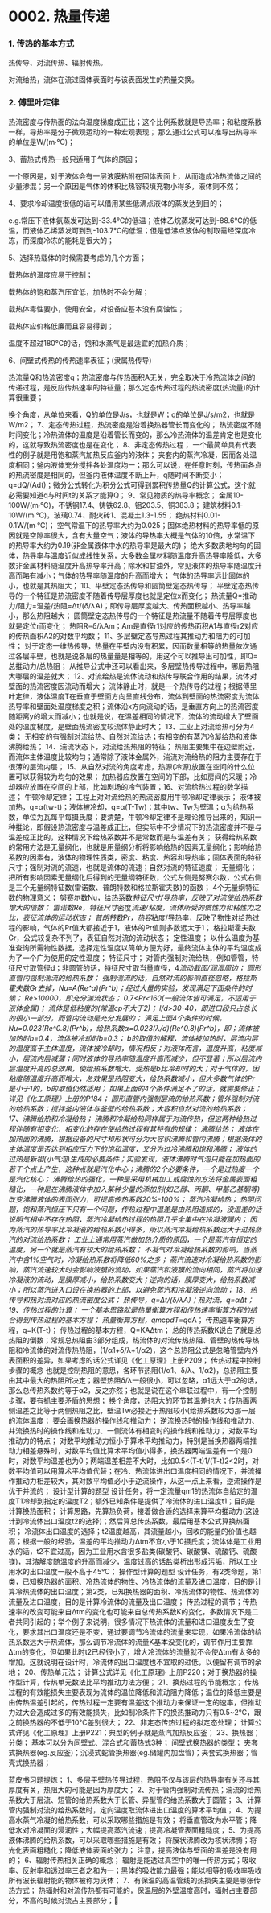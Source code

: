 # 0002. 热量传递

### 1. 传热的基本方式

热传导、对流传热、辐射传热。

对流给热，流体在流过固体表面时与该表面发生的热量交换。

### 2. 傅里叶定律

热流密度与传热面的法向温度梯度成正比；这个比例系数就是导热率；和粘度系数一样，导热率是分子微观运动的一种宏观表现；
那么通过公式可以推导出热导率的单位是W/(m∙℃)；

3、蓄热式传热一般只适用于气体的原因；

一个原因是，对于液体会有一层液膜粘附在固体表面上，从而造成冷热流体之间的少量渗混；另一个原因是气体的体积比热容较填充物小得多，液体则不然；

4、要求冷却温度很低的话可以借用某些低沸点液体的蒸发达到目的；

e.g.常压下液体氨蒸发可达到-33.4℃的低温；液体乙烷蒸发可达到-88.6℃的低温，而液体乙烯蒸发可到到-103.7℃的低温；但是低沸点液体的制取需经深度冷冻，而深度冷冻的能耗是很大的；

5、选择热载体的时候需要考虑的几个方面；

载热体的温度应易于控制；

载热体的饱和蒸汽压宜低，加热时不会分解；

载热体毒性要小，使用安全，对设备应基本没有腐蚀性；

载热体应价格低廉而且容易得到；

温度不超过180℃的话，饱和水蒸气是最适宜的加热介质；

6、间壁式传热的传热速率表征；(隶属热传导)

热流量Q和热流密度q；热流密度与传热面积A无关，完全取决于冷热流体之间的传递过程，是反应传热速率的特征量；那么定态传热过程的热流密度(热流量)的计算很重要；

换个角度，从单位来看，Q的单位是J/s，也就是W；q的单位是J/s/m2，也就是W/m2；
7、定态传热过程，热流密度是沿着换热器管长而变化的；
热流密度不随时间变化；冷热流体的温度是沿着管长而变的，那么冷热流体的温差肯定也是变化的，这就导致热流密度也是在变化；
8、非定态传热过程；
一个最简单具有代表性的例子就是用饱和蒸汽加热反应釜内的液体；
夹套内的蒸汽冷凝，因而各处温度相同；釜内液体充分搅拌各处温度均一；那么可以说，在任意时刻，传热面各点的热流密度是相同的，但釜内液体温度不断上升，q随时间不断变小；
q=dQ/(Adt)；微分公式转化为积分公式可得到累积传热量Q的计算公式，这个就必需要知道q与时间t的关系才能算Q；
9、常见物质的热导率概念；
金属10-100W/(m∙℃)，不锈钢17.4、铸铁62.8、铝203.5、铜383.8；
建筑材料0.1-10W/(m∙℃)，玻璃0.74、耐火砖1、混凝土1.3-1.55；
绝热材料0.01-0.1W/(m∙℃)；
空气常温下的热导率大约为0.025；固体绝热材料的热导率低的原因就是空隙率很大，含有大量空气；液体的导热率大概是气体的10倍，水常温下的热导率大约为0.19(非金属液体中水的热导率是最大的)；
绝大多数质地均匀的固体，热导率与温度近似成线性关系，大多数金属材料随温度升高热导率降低，大多数非金属材料随温度升高热导率升高；除水和甘油外，常见液体的热导率随温度升高而略有减小；气体的热导率随温度的升高而增大；
气体的热导率远比固体的小，也就是其热阻大；
10、平壁定态热传导和圆筒壁定态热传导；
平壁定态热传导的一个特征是热流密度不随着传导层厚度也就是定位x而变化；
热流量Q=推动力/阻力=温差/热阻=Δt/(δ/λA)；即传导层厚度越大、传热面积越小、热导率越小，那么热阻越大；
圆筒壁定态热传导的一个特征是热流量不随着传导层厚度也就是定位r而变化；
热阻R=δ/λAm；Am是直径r1对应的传热面积A1与直径r2对应的传热面积A2的对数平均数；
11、多层壁定态导热过程其推动力和阻力的可加性；
对于定态一维热传导，热量在平壁内没有积累，因而数量相等的热量依次通过各层平壁，也就是说各层的热量量是相等的，用这个可以推导出可加性，即Q=总推动力/总热阻；
从推导公式中还可以看出来，多层壁热传导过程中，哪层热阻大哪层的温差就大；
12、对流给热是流体流动和热传导联合作用的结果，流体对壁面的热流密度因流动而增大；
流体静止时，就是一个热传导的过程；根据傅里叶定律，液体温度T在垂直于壁面方向呈直线分布，流体到壁面的热流密度为流体热导率和壁面处温度梯度之积；流体沿x方向流动的话，是垂直方向上的热流密度随距离y的增大而减小；也就是说，在温差相同的情况下，流体的流动增大了壁面处的温度梯度，是壁面热流密度较流体静止时大；
13、工业上对流给热可分为4类；
无相变的有强制对流给热、自然对流给热；有相变的有蒸汽冷凝给热和液体沸腾给热；
14、湍流状态下，对流给热热阻的特征；
热阻主要集中在边壁附近，而流体主体温度比较均匀；通常除了液体金属外，湍流对流给热的阻力主要存在于很薄的层流内层；
15、从自然对流的角度考虑，热源(冷源)放置在空间的什么位置可以获得较为均匀的效果；
加热器应放置在空间的下部，比如房间的采暖；冷却器应放置在空间的上部，比如剧场的冷气装置；16、对流给热过程的数学描述；
牛顿冷却定律；
工程上对对流给热的热流密度用牛顿冷却定律表示；
液体被加热，q=α(tw-t)；液体被冷却，q=α(T-Tw)；其中tw、Tw为壁温；α为给热系数，单位为瓦每平每摄氏度；要清楚，牛顿冷却定律不是理论推导出来的，知识一种推论，即假设热流密度与温差成正比，但实际中不少情况下的热流密度并不是与温差成正比的，这种情况下给热系数并不是常数而是与温差有关；
获得给热系数的常用方法是无量纲化，也就是用量纲分析将影响给热的因素无量纲化；影响给热系数的因素有，液体的物理性质类，密度、粘度、热容和导热率；固体表面的特征尺寸；强制对流的流速，也就是流体的流速；自然对流的特征速度；
无量纲化；
把所有影响因素无量纲化后得到的无量纲特征数，公式左侧是努赛尔数，公式右侧是三个无量纲特征数(雷诺数、普朗特数和格拉斯霍夫数)的函数；
4个无量纲特征数的物理意义；
努赛尔数Nu，给热系数*特征尺寸/导热率，反映了对流使给热系数增大的倍数；
雷诺数Re，特征尺寸*密度*流速/粘度，流体所受的惯性力和粘性力之比，表征流体的运动状态；
普朗特数Pr，热容*粘度/导热率，反映了物性对给热过程的影响，气体的Pr值大都接近于1，液体的Pr值则多数远大于1；
格拉斯霍夫数Gr，公式较复杂不列了，表征自然对流的流动状态；
定性温度；
以什么温度为基准查询所需物性数据，选择定性温度以简单方便为好，最终流体主体的平均温度成为了一个广为使用的定性温度；
特征尺寸；
对管内强制对流给热，例如管管，特征尺寸取管径d；非圆管的话，特征尺寸取当量直径，4*流动截面/润湿周边；
圆形直管内强制湍流的给热系数；
强制湍流的话，自然对流的影响直径忽略，格拉斯霍夫数Gr去掉，Nu=A(Re^a)(Pr^b)；经过大量的实验，发现满足下面条件的时候；
Re>10000，即充分湍流状态；
0.7<Pr<160(一般流体皆可满足，不适用于液体金属)；
流体是低粘度的(常温cp不大于2)；
l/d>30-40，即进口段只占总长的很小一部分，而管内流动是充分发展的；
满足上面4个条件的时候，Nu=0.023(Re^0.8)(Pr^b)，给热系数α=0.023(λ/d)(Re^0.8)(Pr^b)，即；流体被加热时b=0.4，流体被冷却时b=0.3；
b的取值的解释，流体被加热时，层流内层的温度高于主体温度，流体被冷却时，情况相反；对液体而言，温度升高，粘度减小，层流内层减薄；同时液体的导热率随温度升高而减少，但不显著；所以层流内层温度升高的总效果，使给热系数增大，受热是b比冷却时的大；对于气体的，因粘度随温度升高而增大，总效果是热阻变大，给热系数减小，但大多数气体的Pr是小于1的，b的取值仍然适用；
如果上面的4个条件满足不了的话，就需要修正；详见《化工原理》上册的P184；
圆形直管内强制层流的给热系数；管外强制对流的给热系数；搅拌釜内液体与釜壁的给热系数；大容积自然对流的给热系数；
17、沸腾给热和冷凝给热；
沸腾和冷凝给热同样属于对流传热，但这两种给热过程伴随有相变化，相变化的存在使给热过程有其特有的规律；
沸腾给热；
液体在加热面的沸腾，根据设备的尺寸和形状可分为大容积沸腾和管内沸腾；根据液体的主体温度是否达到相应压力下的饱和温度，又分为过冷沸腾和饱和沸腾；
液体的过热是新相(小气泡)生成的必要条件；实验发现，液体沸腾时气泡只能在加热面的若干个点上产生，这种点就是汽化中心；沸腾的2个必要条件，一个是过热度一个是汽化核心；
沸腾给热的强化，一种是采用机械加工或腐蚀的方法将金属表面粗糙化，一种是在沸腾液体中加入某种少量的添加剂(如乙醇、丙酮、甲基乙基酮等)改变沸腾液体的表面张力，可提高传热系数20%-100%；
蒸汽冷凝给热；
热阻问题，饱和蒸汽恒压下只有一个问题，传热过程中温差是由热阻造成的，没温差的话说明气相中不存在热阻，蒸汽冷凝给热过程的热阻几乎全集中在冷凝液膜内；
因为蒸汽的热导率比冷凝液的给热系数小得多，所以蒸汽冷凝给热系数远大于过热蒸汽的对流给热系数；
工业上通常用蒸汽做加热介质的原因，一个是蒸汽有恒定的温度，另一个就是蒸汽有较大的给热系数；
不凝气对冷凝给热系数的影响，当蒸汽中含1%空气时，冷凝给热系数将降低60%之多；
蒸汽流速对冷凝给热系数的影响，蒸汽流速较大时会影响液膜的流动，如果蒸汽和液膜的流向相同，蒸汽将加速冷凝液的流动，是膜厚减小，给热系数变大；逆向的话，膜厚变大，给热系数减小；所以蒸汽进入口设在换热器的上部，以避免蒸汽和冷凝液逆向流动；
18、热传导和热对流对应的热流密度公式；
热传导，q=Δt/(δ/λA)；热对流，q=αΔt；
19、传热过程的计算；
一个基本思路就是热量衡算方程和传热速率衡算方程的结合得到传热过程的基本方程；
热量衡算方程，qm*cp*dT=q*dA；
传热速率衡算方程，q=K(T-t)；
传热过程的基本方程，Q=KAΔtm；
总的传热系数K说白了就是总热阻的倒数；常规总热阻由3部分组成，热流体的对流传热热阻、管壁的热传导热阻和冷流体的对流传热热阻，(1/α1+δ/λ+1/α2)，这个总热阻公式是忽略管壁内外表面积的差异，如果考虑的话公式详见《化工原理》上册P209；
传热过程中控制步骤的概念
也就是控制热阻的意思，各环节热阻(1/α1、δ/λ、1/α2)，总热阻主要由其中最大的热阻所决定；器壁热阻δ/λ一般很小，可以忽略，α1远大于α2的话，那么总传热系数约等于α2，反之亦然；也就是说在这个串联过程中，有一个控制步骤，要有抓主要矛盾的思想；
换个角度，热阻大的环节其温差也大；传热面两侧温差之比等于两侧热阻之比，壁温Tw必接近于热阻较小(给热系数较大)那一层的流体温度；
要会画换热器的操作线和推动力；
逆流换热时的操作线和推动力、并流换热时的操作线和推动力、一侧流体有相变时的操作线和推动力；
对数平均推动力的特点；
对数平均推动力恒小于算术平均推动力，特别是当换热器两端推动力相差悬殊时，对数平均值比算术平均值小得多，换热器两端温差有一个是0时，对数平均温差也为0；两端温差相差不大时，比如0.5<(T-t)1/(T-t)2<2时，对数平均值可以用算术平均值代替；在冷、热流体进出口温度相同的情况下，并流操作推动力相差较大，其对数平均值必小于逆流操作，从这一点上来看，逆流操作是优于并流的；
设计型计算的题型
设计任务，将一定流量qm1的热流体自给定的温度T1冷却到指定的温度T2；额外已知条件是提供了冷流体的进口温度t1；目的是计算换热面积；
计算思路，先算热负荷，接着做合适的选择来算平均推动力(这设计到冷流体出口温度t2的选择)；然后算总传热系数，最后用基本公式算换热面积；
冷流体出口温度的选择；t2温度越高，其流量越小，回收的能量的价值也越高；根据一般的经验，温差的平均推动力Δtm不宜小于10摄氏度；流体体是工业用水的话，t2不宜过高，因为工业用水含很多盐类(碳酸钙、碳酸镁、硫酸钙、硫酸镁)，其溶解度随温度的升高而减少，温度过高的话盐类析出形成污垢，所以工业用水的出口温度一般不高于45℃；
操作型计算的题型
设计任务，有2类命题，第1类，已知换热器的面积、冷热流体的物性、冷热流体的流量及进口温度，目的是计算冷热流体的出口温度；第2类，已知换热器的面积、冷热流体的物性、热流体的流量及进口温度，目的是计算冷流体的流量及出口温度；
传热过程的调节；传热速率的改变可能来自Δtm的变化也可能来自总传热系数K的变化，多数情况下是二者共同引起的；举个例子来说明，很多情况下热流体的流量和进口温度发生了变化，要求其出口温度还是不变，通过要调节冷流体的流量来实现，如果冷流体的给热系数远大于热流体，那么调节冷流体的流量K基本没变化的，调节作用主要靠Δtm的变化，但如果此时t2已经很小了，增大冷流体的流量就不会使Δtm有太多的增加，这就说明在设计时，冷流体的出口温度也不宜取的过低，以便留有调节的余地；
20、传热单元法；
计算公式详见《化工原理》上册P220；对于换热器的操作型计算，传热单元数法比平均推动力法方便；
21、换热过程的节能概念；
传热过程的有效能损失主要表现为流体的温位降低和流动阻力降低；温位的降低主要是由传热温差引起的，传热过程一定要有温差这个推动力来保证一定的速率，但推动力过大会造成过多的有效能损失，比如制冷条件下的换热推动力只有0.5~2℃，跟之前换热器的不低于10℃差别很大；
22、非定态传热过程的拟定态处理；
计算公式详见《化工原理》上册P221；典型的例子就是蒸汽加热反应釜；
23、换热器；
分类；
基本可以分为间壁式、混合式和蓄热式3种；
间壁式换热器的类型；
夹套式换热器(eg.反应釜)；沉浸式蛇管换热器(eg.储罐内加盘管)；夹套式换热器；管壳式换热器；

蓝皮书习题提炼；
1、多层平壁热传导过程，热阻不仅与该层的热导率有关还与其厚度有关，热阻大的可能是因为厚度大；
2、对于管内强制对流传热；湍流的给热系数大于层流、短管的给热系数大于长管、异型管的给热系数大于圆管；
3、计算管内强制对流的给热系数时，定向温度取流体进出口温度的算术平均值；
4、为提高水蒸气冷凝的给热系数，可以采取哪些措施是有效；
将垂直管改为水平管；降低水对冷凝面的浸润性；大幅提高蒸汽流速；提高冷凝管表面粗糙度；
5、为提高液体沸腾的给热系数，可以采取哪些措施是有效；
将膜状沸腾改为核状沸腾；将光化表面粗糙化；降低液体表面的张力；
注意，提高液体与壁面的温差是没有用的；
6、辐射传热相关正确的概念；
辐射是能透过真空中的唯一传热方式；吸收率、反射率和透过率三者之和为一；黑体的吸收能力最强；能以相等的吸收率吸收所有波长辐射能的物体被称为灰体；
7、有保温的高温管线的热损失主要是哪张传热方式；
热辐射和对流传热都有可能的，保温层的外壁温度高时，辐射占主要部分，不高的时候对流占主要部分；